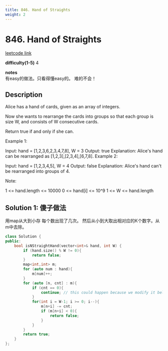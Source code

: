 ```yaml
---
title: 846. Hand of Straights
weight: 2
---
```

# 846. Hand of Straights
[leetcode link](https://leetcode.com/problems/hand-of-straights/)

**difficulty(1-5)** 
4

**notes**   
有easy的做法。只看得懂easy的。
难的不会！

## Description
Alice has a hand of cards, given as an array of integers.

Now she wants to rearrange the cards into groups so that each group is size W, and consists of W consecutive cards.

Return true if and only if she can.

 

Example 1:

Input: hand = [1,2,3,6,2,3,4,7,8], W = 3
Output: true
Explanation: Alice's hand can be rearranged as [1,2,3],[2,3,4],[6,7,8].
Example 2:

Input: hand = [1,2,3,4,5], W = 4
Output: false
Explanation: Alice's hand can't be rearranged into groups of 4.
 

Note:

1 <= hand.length <= 10000
0 <= hand[i] <= 10^9
1 <= W <= hand.length

## Solution 1: 傻子做法

用map从大到小存 每个数出现了几次。
然后从小到大取出相对应的K个数字。从m中去除。

```c++
class Solution {
public:
    bool isNStraightHand(vector<int>& hand, int W) {
        if (hand.size() % W != 0){
            return false;
        }
        map<int,int> m;
        for (auto num : hand){
            m[num]++;
        }
        for (auto [n, cnt] : m){
            if (cnt == 0){
                continue; // this could happen because we modify it below. 
            }
            for(int i = W-1; i >= 0; i--){
                m[n+i] -= cnt;
                if (m[n+i] < 0){
                    return false;
                }
            }
        }
        return true;
    }
};
```


